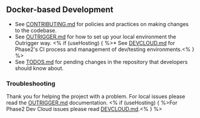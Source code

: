 ## Docker-based Development

* See [CONTRIBUTING.md](./CONTRIBUTING.md) for policies and practices on making changes to the codebase.
* See [OUTRIGGER.md](./docs/OUTRIGGER.md) for how to set up your local environment the Outrigger way.
<% if (useHosting) { %>* See [DEVCLOUD.md](./docs/DEVCLOUD.md) for Phase2's CI process and management of dev/testing environments.<% } %>
* See [TODOS.md](./TODOS.md) for pending changes in the repository that developers should know about.

### Troubleshooting

Thank you for helping the project with a problem. For local issues please read
the [OUTRIGGER.md](./docs/OUTRIGGER.md) documentation. <% if (useHosting) { %>For Phase2 Dev Cloud issues please read [DEVCLOUD.md](./docs/DEVCLOUD.md).<% } %>

